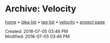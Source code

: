 # Archive: Velocity

[home](../index.md) • [idea list](../ideas.md) • [tag list](../tags.md) • [velocity](../velocity.md) • [project page](../velocity.md)

Created: 2018-07-05 03:46 PM  
Modified: 2018-07-05 03:46 PM  
